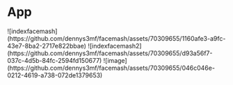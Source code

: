 <div> 
  <h1>App</h1>
![indexfacemash](https://github.com/dennys3mf/facemash/assets/70309655/1160afe3-a9fc-43e7-8ba2-2717e822bbae)
![indexfacemash2](https://github.com/dennys3mf/facemash/assets/70309655/d93a56f7-037c-4d5b-84fc-2594fd150677)
![image](https://github.com/dennys3mf/facemash/assets/70309655/046c046e-0212-4619-a738-072de1379653)
</div>
